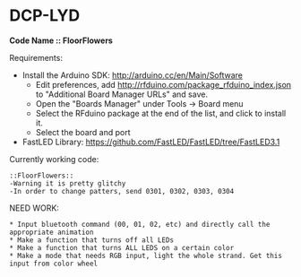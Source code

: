# DCP-LYD
**Code Name :: FloorFlowers**

Requirements:
* Install the Arduino SDK: http://arduino.cc/en/Main/Software
	- Edit preferences, add http://rfduino.com/package_rfduino_index.json to "Additional Board Manager URLs" and save.
	- Open the "Boards Manager" under Tools -> Board menu
	- Select the RFduino package at the end of the list, and click to install it.
	- Select the board and port
* FastLED Library: https://github.com/FastLED/FastLED/tree/FastLED3.1

Currently working code: 

	::FloorFlowers::
	-Warning it is pretty glitchy
	-In order to change patters, send 0301, 0302, 0303, 0304



NEED WORK:

	* Input bluetooth command (00, 01, 02, etc) and directly call the appropriate animation
	* Make a function that turns off all LEDs
	* Make a function that turns ALL LEDS on a certain color
	* Make a mode that needs RGB input, light the whole strand. Get this input from color wheel
